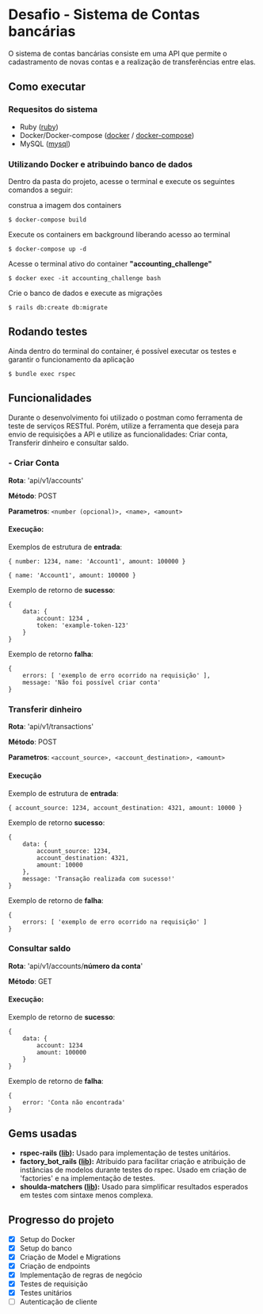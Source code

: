 # Desafio - Sistema de Contas bancárias

O sistema de contas bancárias consiste em uma API que permite o cadastramento de novas contas e a realização de transferências entre elas.

## Como executar

### Requesitos do sistema
- Ruby ([ruby](https://www.ruby-lang.org/pt/downloads/ "ruby"))
- Docker/Docker-compose ([docker](https://docs.docker.com/engine/install "docker") / [docker-compose](https://docs.docker.com/compose/install/ "docker-compose"))
- MySQL ([mysql](https://dev.mysql.com/doc/mysql-installation-excerpt/5.7/en/ "mysql"))

### Utilizando Docker e atribuindo banco de dados

Dentro da pasta do projeto, acesse o terminal e execute os seguintes comandos a seguir:

construa a imagem dos containers
```
$ docker-compose build
```

Execute os containers em background liberando acesso ao terminal
```
$ docker-compose up -d
```
Acesse o terminal ativo do container **"accounting_challenge"**
```
$ docker exec -it accounting_challenge bash
```
Crie o banco de dados e execute as migrações
```
$ rails db:create db:migrate
```

## Rodando testes
Ainda dentro do terminal do container, é possível executar os testes e garantir o funcionamento da aplicação
```
$ bundle exec rspec
```

## Funcionalidades
Durante o desenvolvimento foi utilizado o postman como ferramenta de teste de serviços RESTful. Porém, utilize a ferramenta que deseja para envio de requisições a API e utilize as funcionalidades: Criar conta, Transferir dinheiro e consultar saldo.

### - Criar Conta
**Rota**: 'api/v1/accounts'

**Método**: POST

**Parametros**: `<number (opcional)>, <name>, <amount>`

#### Execução:

Exemplos de estrutura de **entrada**:
```
{ number: 1234, name: 'Account1', amount: 100000 }
```
```
{ name: 'Account1', amount: 100000 }
```

Exemplo de retorno de **sucesso**:
```
{
    data: {
		account: 1234 ,
		token: 'example-token-123'
	}
}
```

Exemplo de retorno **falha**:
```
{
    errors: [ 'exemplo de erro ocorrido na requisição' ],
    message: 'Não foi possível criar conta'
}
```

### Transferir dinheiro
**Rota**: 'api/v1/transactions'

**Método**: POST

**Parametros**: `<account_source>, <account_destination>, <amount>`

#### Execução

Exemplo de estrutura de **entrada**:
```
{ account_source: 1234, account_destination: 4321, amount: 10000 }
```

Exemplo de retorno **sucesso**:
```
{
    data: {
		account_source: 1234,
		account_destination: 4321,
		amount: 10000
	},
    message: 'Transação realizada com sucesso!'
}
```

Exemplo de retorno de **falha**:
```
{
    errors: [ 'exemplo de erro ocorrido na requisição' ]
}
```

### Consultar saldo
**Rota**: 'api/v1/accounts/**número da conta**'

**Método**: GET

#### Execução:

Exemplo de retorno de **sucesso**:
```
{
    data: {
        account: 1234
        amount: 100000
    }
}
```

Exemplo de retorno de **falha**:
```
{
    error: 'Conta não encontrada'
}
```

## Gems usadas
- **rspec-rails ([lib](https://github.com/rspec/rspec-rails "lib")):** Usado para implementação de testes unitários.
- **factory_bot_rails ([lib](https://github.com/thoughtbot/factory_bot_rails "lib")):** Atribuido para facilitar criação e atribuição de instâncias de modelos durante testes do rspec. Usado em criação de 'factories' e na implementação de testes.
- **shoulda-matchers ([lib](https://github.com/thoughtbot/shoulda-matchers "lib")):** Usado para simplificar resultados esperados em testes com sintaxe menos complexa.

## Progresso do projeto

- [x] Setup do Docker
- [x] Setup do banco
- [x] Criação de Model e Migrations
- [x] Criação de endpoints
- [x] Implementação de regras de negócio
- [x] Testes de requisição
- [x] Testes unitários
- [ ] Autenticação de cliente
